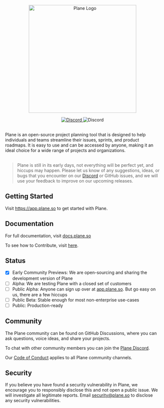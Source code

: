 <br /><br />

<p align="center">
<a href="https://plane.so">
  <img src="https://res.cloudinary.com/dgxawjvpo/image/upload/v1673379660/Plane/plane-logo_0m83xue7R_f0v9r9.png" alt="Plane Logo" width="350">
</a>
</p>

<p align="center">
<a href="https://discord.com/invite/A92xrEGCge">
<img alt="Discord" src="https://img.shields.io/discord/1031547764020084846?color=5865F2&label=Discord&style=for-the-badge" />
</a>
<img alt="Discord" src="https://img.shields.io/github/commit-activity/m/makeplane/plane?style=for-the-badge" />
</p>

<br />
Plane is an open-source project planning tool that is designed to help individuals and teams streamline their issues, sprints, and product roadmaps. It is easy to use and can be accessed by anyone, making it an ideal choice for a wide range of projects and organizations.
<br /> <br />

> Plane is still in its early days, not everything will be perfect yet, and hiccups may happen. Please let us know of any suggestions, ideas, or bugs that you encounter on our [Discord](https://discord.com/invite/29tPNhaV) or GitHub issues, and we will use your feedback to improve on our upcoming releases.

## Getting Started

Visit https://app.plane.so to get started with Plane.

## Documentation

For full documentation, visit [docs.plane.so](https://docs.plane.so/)

To see how to Contribute, visit [here](https://github.com/makeplane/plane/blob/master/CONTRIBUTING.md).

## Status


- [x] Early Community Previews: We are open-sourcing and sharing the development version of Plane
- [ ] Alpha: We are testing Plane with a closed set of customers
- [ ] Public Alpha: Anyone can sign up over at [app.plane.so](https://app.plane.so). But go easy on us, there are a few hiccups
- [ ] Public Beta: Stable enough for most non-enterprise use-cases
- [ ] Public: Production-ready

## Community

The Plane community can be found on GitHub Discussions, where you can ask questions, voice ideas, and share your projects.

To chat with other community members you can join the [Plane Discord](https://discord.com/invite/q9HKAdau).

Our [Code of Conduct](https://github.com/makeplane/plane/blob/master/CODE_OF_CONDUCT.md) applies to all Plane community channels.

## Security

If you believe you have found a security vulnerability in Plane, we encourage you to responsibly disclose this and not open a public issue. We will investigate all legitimate reports. Email security@plane.so to disclose any security vulnerabilities.
